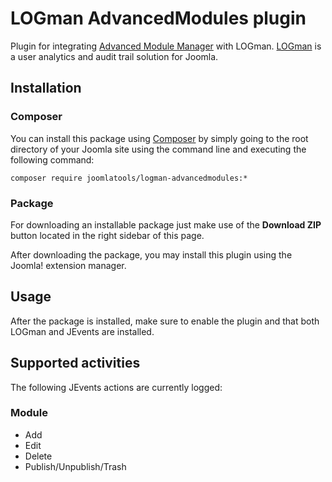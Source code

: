 LOGman AdvancedModules plugin
========================

Plugin for integrating [Advanced Module Manager](https://https://www.regularlabs.com/extensions/advancedmodulemanager/) with LOGman. [LOGman](https://www.joomlatools.com/extensions/logman/) is a user analytics and audit trail solution for Joomla.

## Installation

### Composer

You can install this package using [Composer](https://getcomposer.org/) by simply going to the root directory of your Joomla site using the command line and executing the following command:

```
composer require joomlatools/logman-advancedmodules:*
```

### Package

For downloading an installable package just make use of the **Download ZIP** button located in the right sidebar of this page.

After downloading the package, you may install this plugin using the Joomla! extension manager.

## Usage

After the package is installed, make sure to enable the plugin and that both LOGman and JEvents are installed.

## Supported activities

The following JEvents actions are currently logged:

### Module

* Add
* Edit
* Delete
* Publish/Unpublish/Trash
